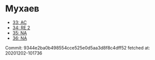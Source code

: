 # Мухаев
- [33: AC](33.md)
- [34: RE 2](34.md)
- [35: NA](35.md)
- [36: NA](36.md)

Commit: 9344e2ba0b498554cce525e0d5aa3d8f8c4dff52
 fetched at: 20201202-101736
